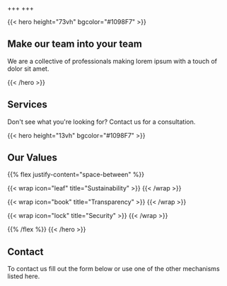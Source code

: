 +++
+++

{{< hero height="73vh"
         bgcolor="#1098F7" >}}
## Make our team into your team

 We are a collective of professionals making lorem ipsum with a touch of dolor
 sit amet.

{{< /hero >}}

## Services

Don't see what you're looking for? Contact us for a consultation.

{{< hero height="13vh"
         bgcolor="#1098F7" >}}
## Our Values

{{% flex justify-content="space-between" %}}

{{< wrap icon="leaf" title="Sustainability" >}}
{{< /wrap >}}

{{< wrap icon="book" title="Transparency" >}}
{{< /wrap >}}

{{< wrap icon="lock" title="Security" >}}
{{< /wrap >}}

{{% /flex %}}
{{< /hero >}}


## Contact

To contact us fill out the form below or use one of the other mechanisms listed
here.
